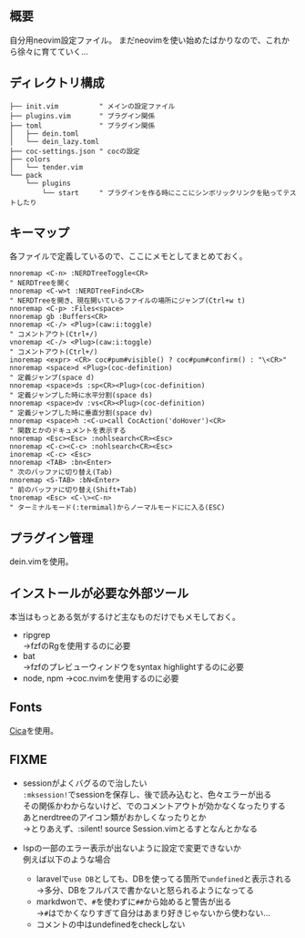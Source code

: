 ## 概要
自分用neovim設定ファイル。
まだneovimを使い始めたばかりなので、これから徐々に育てていく...

## ディレクトリ構成

```
├── init.vim          " メインの設定ファイル
├── plugins.vim       " プラグイン関係
├── toml              " プラグイン関係
│   ├── dein.toml
│   └── dein_lazy.toml
├── coc-settings.json " cocの設定
├── colors
│   └── tender.vim
└── pack
    └── plugins
        └── start     " プラグインを作る時にここにシンボリックリンクを貼ってテストしたり
```

## キーマップ
各ファイルで定義しているので、ここにメモとしてまとめておく。
```vim
nnoremap <C-n> :NERDTreeToggle<CR>                                           " NERDTreeを開く
nnoremap <C-w>t :NERDTreeFind<CR>                                            " NERDTreeを開き、現在開いているファイルの場所にジャンプ(Ctrl+w t)
nnoremap <C-p> :Files<space>
nnoremap gb :Buffers<CR>
nnoremap <C-/> <Plug>(caw:i:toggle)                                          " コメントアウト(Ctrl+/)
vnoremap <C-/> <Plug>(caw:i:toggle)                                          " コメントアウト(Ctrl+/)
inoremap <expr> <CR> coc#pum#visible() ? coc#pum#confirm() : "\<CR>"
nnoremap <space>d <Plug>(coc-definition)                                     " 定義ジャンプ(space d)
nnoremap <space>ds :sp<CR><Plug>(coc-definition)                             " 定義ジャンプした時に水平分割(space ds)
nnoremap <space>dv :vs<CR><Plug>(coc-definition)                             " 定義ジャンプした時に垂直分割(space dv)
nnoremap <space>h :<C-u>call CocAction('doHover')<CR>                        " 関数とかのドキュメントを表示する
nnoremap <Esc><Esc> :nohlsearch<CR><Esc>
nnoremap <C-c><C-c> :nohlsearch<CR><Esc>
inoremap <C-c> <Esc>
nnoremap <TAB> :bn<Enter>                                                    " 次のバッファに切り替え(Tab)
nnoremap <S-TAB> :bN<Enter>                                                  " 前のバッファに切り替え(Shift+Tab)
tnoremap <Esc> <C-\><C-n>                                                    " ターミナルモード(:termimal)からノーマルモードにに入る(ESC)
```

## プラグイン管理
dein.vimを使用。

## インストールが必要な外部ツール
本当はもっとある気がするけど主なものだけでもメモしておく。
- ripgrep  
→fzfのRgを使用するのに必要
- bat  
→fzfのプレビューウィンドウをsyntax highlightするのに必要
- node, npm
→coc.nvimを使用するのに必要

## Fonts
[Cica](https://github.com/miiton/Cica/releases/download/v5.0.3/Cica_v5.0.3.zip)を使用。

## FIXME
- sessionがよくバグるので治したい  
```:mksession!```でsessionを保存し、後で読み込むと、色々エラーが出る  
その関係かわからないけど、<C-/>でのコメントアウトが効かなくなったりする  
あとnerdtreeのアイコン類がおかしくなったりとか  
→とりあえず、:silent! source Session.vimとるすとなんとかなる

- lspの一部のエラー表示が出ないように設定で変更できないか  
例えば以下のような場合
  - laravelで```use DB```としても、DBを使ってる箇所で```undefined```と表示される  
  →多分、DBをフルパスで書かないと怒られるようになってる
  - markdwonで、```#```を使わずに```##```から始めると警告が出る  
  →```#```はでかくなりすぎて自分はあまり好きじゃないから使わない...
  - コメントの中はundefinedをcheckしない
